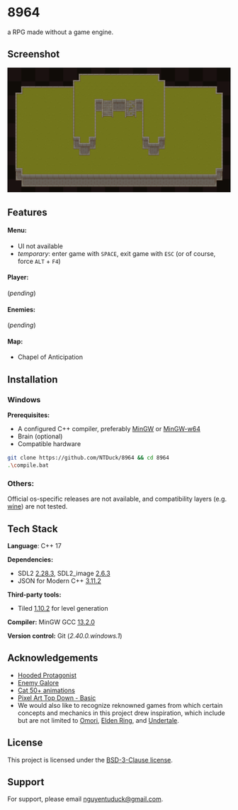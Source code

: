 
# 8964

a RPG made without a game engine.


## Screenshot
![](preview.png)


## Features

#### Menu:
- UI not available
- _temporary_: enter game with `SPACE`, exit game with `ESC` (or of course, force `ALT` + `F4`)

#### Player:
(_pending_)

#### Enemies:
(_pending_)

#### Map:
- Chapel of Anticipation


## Installation

### Windows

**Prerequisites:**
- A configured C++ compiler, preferably [MinGW](https://sourceforge.net/projects/mingw/) or [MinGW-w64](https://www.mingw-w64.org/)
- Brain (optional)
- Compatible hardware

```bash
git clone https://github.com/NTDuck/8964 && cd 8964
.\compile.bat
```
    
### Others:

Official os-specific releases are not available, and compatibility layers (e.g. [wine](https://www.winehq.org/)) are not tested.


## Tech Stack

**Language**: C++ 17

**Dependencies:** 
- SDL2 [2.28.3](https://github.com/libsdl-org/SDL/releases/tag/release-2.28.3), SDL2_image [2.6.3](https://github.com/libsdl-org/SDL_image/releases/tag/release-2.6.3)
- JSON for Modern C++ [3.11.2](https://github.com/nlohmann/json/releases/tag/v3.11.2)

**Third-party tools:**
- Tiled [1.10.2](https://www.mapeditor.org/) for level generation

**Compiler:** MinGW GCC [13.2.0](https://github.com/niXman/mingw-builds-binaries/releases/tag/13.2.0-rt_v11-rev0)

**Version control:** Git (_2.40.0.windows.1_)


## Acknowledgements

- [Hooded Protagonist](https://penzilla.itch.io/hooded-protagonist)
- [Enemy Galore](https://admurin.itch.io/enemy-galore-1)
- [Cat 50+ animations](https://bowpixel.itch.io/cat-50-animations)
- [Pixel Art Top Down - Basic](https://cainos.itch.io/pixel-art-top-down-basic)
- We would also like to recognize reknowned games from which certain concepts and mechanics in this project drew inspiration, which include but are not limited to [Omori](https://www.omori-game.com/), [Elden Ring](https://store.steampowered.com/app/1245620/ELDEN_RING/), and [Undertale](https://store.steampowered.com/app/391540/Undertale/).


## License

This project is licensed under the [BSD-3-Clause license](LICENSE).


## Support

For support, please email nguyentuduck@gmail.com.

